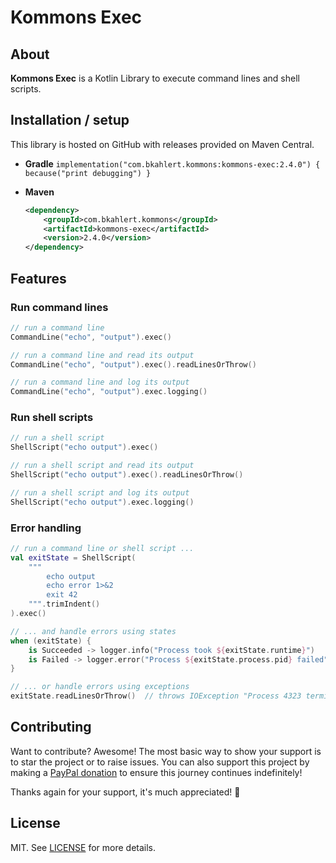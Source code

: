 # Kommons Exec

## About

**Kommons Exec** is a Kotlin Library to execute command lines and shell scripts.

## Installation / setup

This library is hosted on GitHub with releases provided on Maven Central.

* **Gradle** `implementation("com.bkahlert.kommons:kommons-exec:2.4.0") { because("print debugging") }`

* **Maven**
  ```xml
  <dependency>
      <groupId>com.bkahlert.kommons</groupId>
      <artifactId>kommons-exec</artifactId>
      <version>2.4.0</version>
  </dependency>
  ```

## Features

### Run command lines

```kotlin
// run a command line
CommandLine("echo", "output").exec()

// run a command line and read its output
CommandLine("echo", "output").exec().readLinesOrThrow()

// run a command line and log its output
CommandLine("echo", "output").exec.logging()
```

### Run shell scripts

```kotlin
// run a shell script
ShellScript("echo output").exec()

// run a shell script and read its output
ShellScript("echo output").exec().readLinesOrThrow()

// run a shell script and log its output
ShellScript("echo output").exec.logging()
```

### Error handling

```kotlin
// run a command line or shell script ...
val exitState = ShellScript(
    """
        echo output
        echo error 1>&2
        exit 42
    """.trimIndent()
).exec()

// ... and handle errors using states
when (exitState) {
    is Succeeded -> logger.info("Process took ${exitState.runtime}")      // "Process took 12 ms"
    is Failed -> logger.error("Process ${exitState.process.pid} failed")  // "Process 4323 failed"
}

// ... or handle errors using exceptions
exitState.readLinesOrThrow()  // throws IOException "Process 4323 terminated after 12 ms with exit code 42"
```

## Contributing

Want to contribute?
Awesome!
The most basic way to show your support is to star the project or to raise issues.
You can also support this project by making a [PayPal donation](https://www.paypal.me/bkahlert) to ensure this journey continues indefinitely!

Thanks again for your support, it's much appreciated! :pray:

## License

MIT. See [LICENSE](../LICENSE) for more details.
